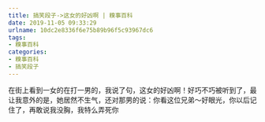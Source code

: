 ```yaml
---
title: 搞笑段子->这女的好凶啊 | 糗事百科
date: 2019-11-05 09:33:29
urlname: 10dc2e8336f6e75b89b96f5c93967dc6
tags: 
- 糗事百科
categories:
- 糗事百科
- 搞笑段子
---
```

在街上看到一女的在打一男的，我说了句，这女的好凶啊！好巧不巧被听到了，最让我意外的是，她居然不生气，还对那男的说：你看这位兄弟～好眼光，你以后记住了，再敢说我没胸，我特么弄死你



